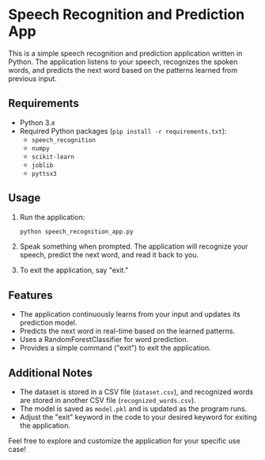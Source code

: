 # Speech Recognition and Prediction App

This is a simple speech recognition and prediction application written in Python. The application listens to your speech, recognizes the spoken words, and predicts the next word based on the patterns learned from previous input.

## Requirements

- Python 3.x
- Required Python packages (`pip install -r requirements.txt`):
  - `speech_recognition`
  - `numpy`
  - `scikit-learn`
  - `joblib`
  - `pyttsx3`

## Usage

1. Run the application:

   ```bash
   python speech_recognition_app.py
   ```

2. Speak something when prompted. The application will recognize your speech, predict the next word, and read it back to you.

3. To exit the application, say "exit."

## Features

- The application continuously learns from your input and updates its prediction model.
- Predicts the next word in real-time based on the learned patterns.
- Uses a RandomForestClassifier for word prediction.
- Provides a simple command ("exit") to exit the application.

## Additional Notes

- The dataset is stored in a CSV file (`dataset.csv`), and recognized words are stored in another CSV file (`recognized_words.csv`).
- The model is saved as `model.pkl` and is updated as the program runs.
- Adjust the "exit" keyword in the code to your desired keyword for exiting the application.

Feel free to explore and customize the application for your specific use case!
